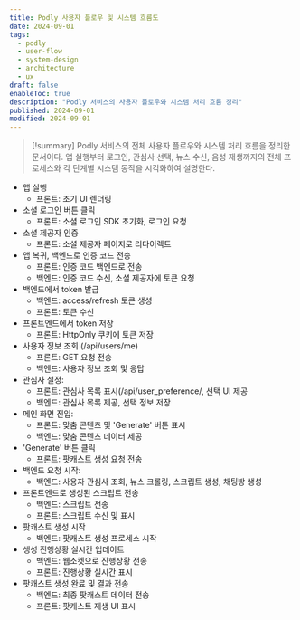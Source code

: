 ```yaml
---
title: Podly 사용자 플로우 및 시스템 흐름도
date: 2024-09-01
tags:
  - podly
  - user-flow
  - system-design
  - architecture
  - ux
draft: false
enableToc: true
description: "Podly 서비스의 사용자 플로우와 시스템 처리 흐름 정리"
published: 2024-09-01
modified: 2024-09-01
---
```


> [!summary]
> Podly 서비스의 전체 사용자 플로우와 시스템 처리 흐름을 정리한 문서이다. 앱 실행부터 로그인, 관심사 선택, 뉴스 수신, 음성 재생까지의 전체 프로세스와 각 단계별 시스템 동작을 시각화하여 설명한다.




- 앱 실행
    - 프론트: 초기 UI 렌더링
- 소셜 로그인 버튼 클릭
    - 프론트: 소셜 로그인 SDK 초기화, 로그인 요청
- 소셜 제공자 인증
    - 프론트: 소셜 제공자 페이지로 리다이렉트
- 앱 복귀, 백엔드로 인증 코드 전송
    - 프론트: 인증 코드 백엔드로 전송
    - 백엔드: 인증 코드 수신, 소셜 제공자에 토큰 요청
- 백엔드에서 token 발급
    - 백엔드: access/refresh 토큰 생성
    - 프론트: 토큰 수신
- 프론트엔드에서 token 저장
    - 프론트: HttpOnly 쿠키에 토큰 저장
- 사용자 정보 조회 (/api/users/me)
    - 프론트: GET 요청 전송
    - 백엔드: 사용자 정보 조회 및 응답
- 관심사 설정:
    - 프론트: 관심사 목록 표시(/api/user_preference/, 선택 UI 제공
    - 백엔드: 관심사 목록 제공, 선택 정보 저장
- 메인 화면 진입:
    - 프론트: 맞춤 콘텐츠 및 'Generate' 버튼 표시
    - 백엔드: 맞춤 콘텐츠 데이터 제공
- 'Generate' 버튼 클릭
    - 프론트: 팟캐스트 생성 요청 전송
- 백엔드 요청 시작:
    - 백엔드: 사용자 관심사 조회, 뉴스 크롤링, 스크립트 생성, 채팅방 생성
- 프론트엔드로 생성된 스크립트 전송
    - 백엔드: 스크립트 전송
    - 프론트: 스크립트 수신 및 표시
- 팟캐스트 생성 시작
    - 백엔드: 팟캐스트 생성 프로세스 시작
- 생성 진행상황 실시간 업데이트
    - 백엔드: 웹소켓으로 진행상황 전송
    - 프론트: 진행상황 실시간 표시
- 팟캐스트 생성 완료 및 결과 전송
    - 백엔드: 최종 팟캐스트 데이터 전송
    - 프론트: 팟캐스트 재생 UI 표시
